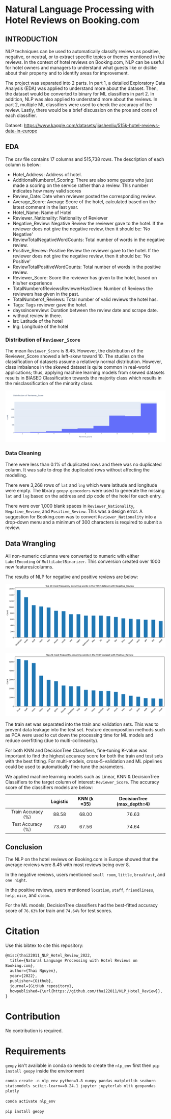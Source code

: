 # Natural Language Processing with Hotel Reviews on Booking.com

## INTRODUCTION
NLP techniques can be used to automatically classify reviews as positive, negative, or neutral, or to extract specific topics or themes mentioned in the reviews. In the context of hotel reviews on Booking.com, NLP can be useful for hotel owners and managers to understand what guests like or dislike about their property and to identify areas for improvement. 

The project was separated into 2 parts. In part 1, a detailed Exploratory Data Analysis (EDA) was applied to understand more about the dataset. Then, the dataset would be converted to binary for ML classifiers in part 2. In addition, NLP was also applied to understand more about the reviews. In part 2, multiple ML classifiers were used to check the accuracy of the review. Lastly, there would be a brief discussion on the pros and cons of each classifier. 

Dataset: https://www.kaggle.com/datasets/jiashenliu/515k-hotel-reviews-data-in-europe

## EDA

The csv file contains 17 columns and 515,738 rows. The description of each column is below:

* Hotel_Address: Address of hotel.
* AdditionalNumberof_Scoring: There are also some guests who just made a scoring on the service rather than a review. This number indicates how many valid scores 
* Review_Date: Date when reviewer posted the corresponding review.
* Average_Score: Average Score of the hotel, calculated based on the latest comment in the last year.
* Hotel_Name: Name of Hotel
* Reviewer_Nationality: Nationality of Reviewer
* Negative_Review: Negative Review the reviewer gave to the hotel. If the reviewer does not give the negative review, then it should be: 'No Negative'
* ReviewTotalNegativeWordCounts: Total number of words in the negative review.
* Positive_Review: Positive Review the reviewer gave to the hotel. If the reviewer does not give the negative review, then it should be: 'No Positive'
* ReviewTotalPositiveWordCounts: Total number of words in the positive review.
* Reviewer_Score: Score the reviewer has given to the hotel, based on his/her experience
* TotalNumberofReviewsReviewerHasGiven: Number of Reviews the reviewers has given in the past.
* TotalNumberof_Reviews: Total number of valid reviews the hotel has.
* Tags: Tags reviewer gave the hotel.
* dayssincereview: Duration between the review date and scrape date.
* without review in there.
* lat: Latitude of the hotel
* lng: Longitude of the hotel

### Distribution of `Reviewer_Score`

The mean `Reviewer_Score` is 8.45. However, the distribution of the Reviewer_Score showed a left-skew toward 10. The studies on the classification of datasets assume a relatively normal distribution. However, class imbalance in the skewed dataset is quite common in real-world applications; thus, applying machine learning models from skewed datasets results in BIASED Classification towards the majority class which results in the misclassification of the minority class.

![](assets/EDA_distribution_review_score.png)

### Data Cleaning

There were less than 0.1% of duplicated rows and there was no duplicated column. It was safe to drop the duplicated rows without affecting the modelling.

There were 3,268 rows of `lat` and `lng` which were latitude and longitude were empty. The library `geopy.geocoders` were used to generate the missing `lat` and `lng` based on the address and zip code of the hotel for each entry.

There were over 1,000 blank spaces in `Reviewer_Nationality`, `Negative_Review`, and `Positive_Review`. This was a design error. A suggestion for Booking.com was to convert `Reviewer_Nationality` into a drop-down menu and a minimum of 300 characters is required to submit a review. 

## Data Wrangling

All non-numeric columns were converted to numeric with either `LabelEncoding` or `MultiLabelBinarizer`. This conversion created over 1000 new features/columns.

The results of NLP for negative and positive reviews are below:

![](assets/Datawrangling_top20test_neg.png)

![](assets/Datawrangling_top20test_pos.png)

The train set was separated into the train and validation sets. This was to prevent data leakage into the test set. Feature decomposition methods such as PCA were used to cut down the processing time for ML models and reduce overfitting (due to multi-collinearity). 

For both KNN and DecisionTree Classifiers, fine-tuning K-value was important to find the highest accuracy score for both the train and test sets with the best fitting. For multi-models, cross-5-validation and ML pipelines could be used to automatically fine-tune the parameters.

We applied machine learning models such as Linear, KNN & DecisionTree Classifiers to the target column of interest: `Reviewer_Score`. 
The accuracy score of the classifiers models are below:

|  | Logistic | KNN (k =35) | DecisionTree (max_depth=4) |
| :-: | :-: | :-: |:-: |
| Train Accuracy (%) | 88.58 | 68.00 | 76.63 |
| Test Accuracy (%)| 73.40 | 67.56 | 74.64 |

## Conclusion

The NLP on the hotel reviews on Booking.com in Europe showed that the average reviews were 8.45 with most reviews being over 8. 

In the negative reviews, users mentioned `small room`, `little`, `breakfast`, and ` one night`. 

In the positive reviews, users mentioned `location`, `staff`, `friendliness`, `help`, `nice`, and `clean`.

For the ML models, DecisionTree classifiers had the best-fitted accuracy score of `76.63%` for train and `74.64%` for test scores. 

# Citation
Use this bibtex to cite this repository:

```
@misc{thai22011_NLP_Hotel_Review_2022,
  title={Natural Language Processing with Hotel Reviews on Booking.com},
  author={Thai Nguyen},
  year={2022},
  publisher={Github},
  journal={GitHub repository},
  howpublished={\url{https://github.com/thai22011/NLP_Hotel_Review}},
}
```

# Contribution

No contribution is required.       

# Requirements

`geopy` isn't available in conda so needs to create the `nlp_env` first then `pip install geopy` inside the environment

```
conda create -n nlp_env python=3.8 numpy pandas matplotlib seaborn statsmodels scikit-learn==0.24.1 jupyter jupyterlab nltk geopandas plotly

conda activate nlp_env

pip install geopy
```
